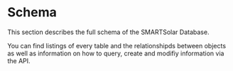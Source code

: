 # Schema

This section describes the full schema of the SMARTSolar Database. 

You can find listings of every table and the relationshipds between objects as well as information on how to query, create and modifiy information via the API.